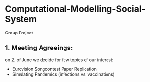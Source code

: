 # Computational-Modelling-Social-System
Group Project

## 1. Meeting Agreeings:

on 2. of June we decide for few topics of our interest:
- Eurovision Songcontest Paper Replication
- Simulating Pandemics (infections vs. vaccinations)
